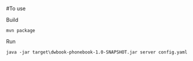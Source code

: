 #To use

Build
```
mvn package
```

Run
```
java -jar target\dwbook-phonebook-1.0-SNAPSHOT.jar server config.yaml
```